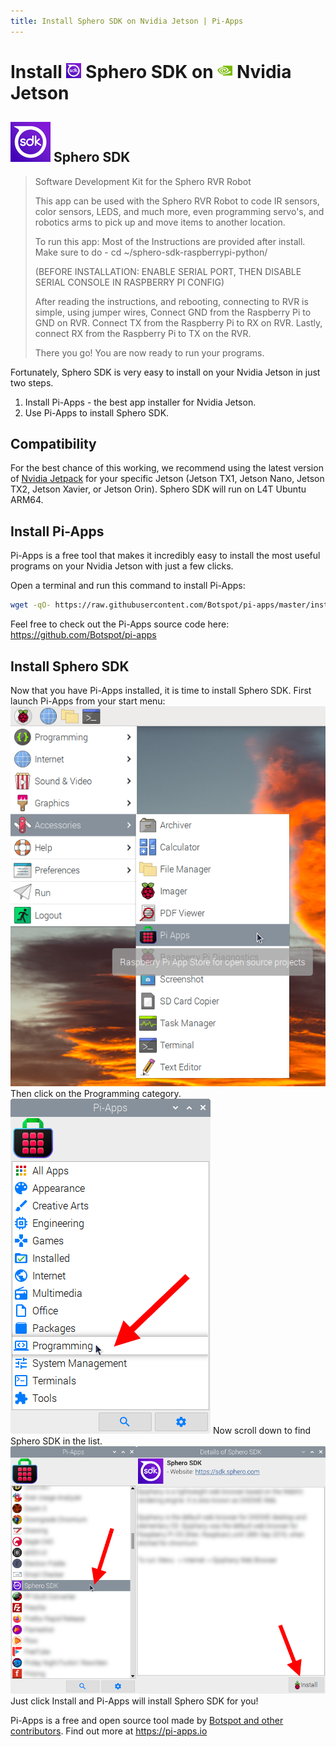 ```yaml
---
title: Install Sphero SDK on Nvidia Jetson | Pi-Apps
---
```

<div class="simple-install-content content">

# Install <img src="/img/app-icons/Sphero SDK/icon-64.png" height=24> Sphero SDK on <img src=/img/other-icons/nvidia-icon.svg height=24> Nvidia Jetson

## <img src="/img/app-icons/Sphero SDK/icon-64.png"> Sphero SDK
> Software Development Kit for the Sphero RVR Robot
> 
> This app can be used with the Sphero RVR Robot to code IR sensors, color sensors, LEDS, and much more, even programming servo's, and robotics arms to pick up and move items to another location.
> 
> To run this app: Most of the Instructions are provided after install. 
> Make sure to do - cd ~/sphero-sdk-raspberrypi-python/
> 
> (BEFORE INSTALLATION: ENABLE SERIAL PORT, THEN DISABLE SERIAL CONSOLE IN RASPBERRY PI CONFIG)
> 
> After reading the instructions, and rebooting, connecting to RVR is simple, using jumper wires, 
> Connect GND from the Raspberry Pi to GND on RVR.
> Connect TX from the Raspberry Pi to RX on RVR.
> Lastly, connect RX from the Raspberry Pi to TX on the RVR.
> 
> There you go! You are now ready to run your programs.

Fortunately, Sphero SDK is very easy to install on your Nvidia Jetson in just two steps.
1. Install Pi-Apps - the best app installer for Nvidia Jetson.
2. Use Pi-Apps to install Sphero SDK.
</div>
<div class="simple-install-content content">

## Compatibility
For the best chance of this working, we recommend using the latest version of [Nvidia Jetpack](https://developer.nvidia.com/embedded/jetpack-archive) for your specific Jetson (Jetson TX1, Jetson Nano, Jetson TX2, Jetson Xavier, or Jetson Orin).
Sphero SDK will run on L4T Ubuntu ARM64.
</div>
<div class="simple-install-content content">

## Install Pi-Apps

Pi-Apps is a free tool that makes it incredibly easy to install the most useful programs on your Nvidia Jetson with just a few clicks.

Open a terminal and run this command to install Pi-Apps:
```bash
wget -qO- https://raw.githubusercontent.com/Botspot/pi-apps/master/install | bash
```
Feel free to check out the Pi-Apps source code here: https://github.com/Botspot/pi-apps
</div>
<div class="simple-install-content content">

## Install Sphero SDK

Now that you have Pi-Apps installed, it is time to install Sphero SDK.
First launch Pi-Apps from your start menu:
<img src="/img/start-menu.png">
Then click on the Programming category.
<img src="/img/category-selections/Programming.png">
Now scroll down to find Sphero SDK in the list.
<img src="/img/app-icons/Sphero SDK/app-selection.png">
Just click Install and Pi-Apps will install Sphero SDK for you!
</div>
<div class="simple-install-content content">

Pi-Apps is a free and open source tool made by [Botspot and other contributors](/about/#contributors). Find out more at https://pi-apps.io
</div>
